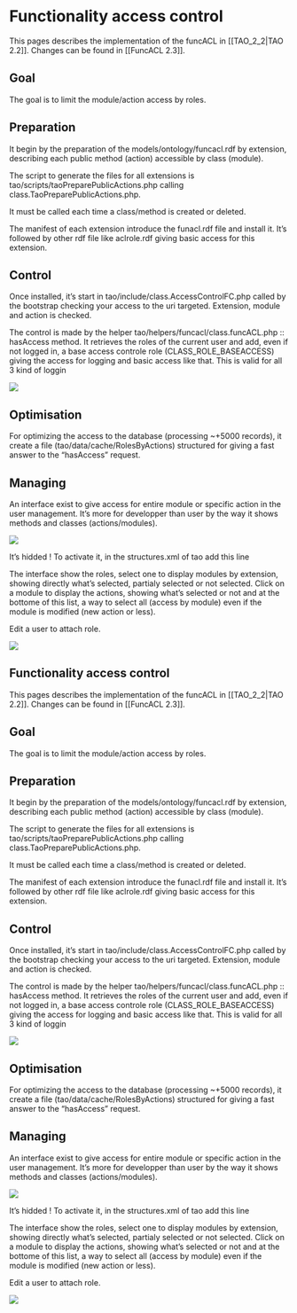 <!--
author:
    - 'Joel Bout'
created_at: '2012-05-25 15:42:03'
updated_at: '2012-06-15 10:12:36'
-->

Functionality access control
============================

This pages describes the implementation of the funcACL in [[TAO\_2\_2|TAO 2.2]]. Changes can be found in [[FuncACL 2.3]].



Goal
----

The goal is to limit the module/action access by roles.

Preparation
-----------

It begin by the preparation of the models/ontology/funcacl.rdf by extension, describing each public method (action) accessible by class (module).

The script to generate the files for all extensions is tao/scripts/taoPreparePublicActions.php calling class.TaoPreparePublicActions.php.

It must be called each time a class/method is created or deleted.

The manifest of each extension introduce the funacl.rdf file and install it. It’s followed by other rdf file like aclrole.rdf giving basic access for this extension.

Control
-------

Once installed, it’s start in tao/include/class.AccessControlFC.php called by the bootstrap checking your access to the uri targeted. Extension, module and action is checked.

The control is made by the helper tao/helpers/funcacl/class.funcACL.php :: hasAccess method. It retrieves the roles of the current user and add, even if not logged in, a base access controle role (CLASS\_ROLE\_BASEACCESS) giving the access for logging and basic access like that. This is valid for all 3 kind of loggin

![](http://forge.taotesting.com/attachments/1669/taofuncacl.png)

Optimisation
------------

For optimizing the access to the database (processing \~+5000 records), it create a file (tao/data/cache/RolesByActions) structured for giving a fast answer to the “hasAccess” request.

Managing
--------

An interface exist to give access for entire module or specific action in the user management. It’s more for developper than user by the way it shows methods and classes (actions/modules).

![](http://forge.taotesting.com/attachments/1680/manager_roles_rights.png)

It’s hidded ! To activate it, in the structures.xml of tao add this line

<section id="manage_rolesrights" name="Manages Roles Rights" url="/tao/Roles/index" />
The interface show the roles, select one to display modules by extension, showing directly what’s selected, partialy selected or not selected. Click on a module to display the actions, showing what’s selected or not and at the bottome of this list, a way to select all (access by module) even if the module is modified (new action or less).

Edit a user to attach role.

![](http://forge.taotesting.com/attachments/1681/edit_user_roles.png)

Functionality access control
============================

This pages describes the implementation of the funcACL in [[TAO\_2\_2|TAO 2.2]]. Changes can be found in [[FuncACL 2.3]].



Goal
----

The goal is to limit the module/action access by roles.

Preparation
-----------

It begin by the preparation of the models/ontology/funcacl.rdf by extension, describing each public method (action) accessible by class (module).

The script to generate the files for all extensions is tao/scripts/taoPreparePublicActions.php calling class.TaoPreparePublicActions.php.

It must be called each time a class/method is created or deleted.

The manifest of each extension introduce the funacl.rdf file and install it. It’s followed by other rdf file like aclrole.rdf giving basic access for this extension.

Control
-------

Once installed, it’s start in tao/include/class.AccessControlFC.php called by the bootstrap checking your access to the uri targeted. Extension, module and action is checked.

The control is made by the helper tao/helpers/funcacl/class.funcACL.php :: hasAccess method. It retrieves the roles of the current user and add, even if not logged in, a base access controle role (CLASS\_ROLE\_BASEACCESS) giving the access for logging and basic access like that. This is valid for all 3 kind of loggin

![](http://forge.taotesting.com/attachments/1669/taofuncacl.png)

Optimisation
------------

For optimizing the access to the database (processing \~+5000 records), it create a file (tao/data/cache/RolesByActions) structured for giving a fast answer to the “hasAccess” request.

Managing
--------

An interface exist to give access for entire module or specific action in the user management. It’s more for developper than user by the way it shows methods and classes (actions/modules).

![](http://forge.taotesting.com/attachments/1680/manager_roles_rights.png)

It’s hidded ! To activate it, in the structures.xml of tao add this line

<section id="manage_rolesrights" name="Manages Roles Rights" url="/tao/Roles/index" />
The interface show the roles, select one to display modules by extension, showing directly what’s selected, partialy selected or not selected. Click on a module to display the actions, showing what’s selected or not and at the bottome of this list, a way to select all (access by module) even if the module is modified (new action or less).

Edit a user to attach role.

![](http://forge.taotesting.com/attachments/1681/edit_user_roles.png)


